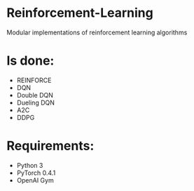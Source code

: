 # Reinforcement-Learning
Modular implementations of reinforcement learning algorithms

# Is done:
- REINFORCE
- DQN
- Double DQN
- Dueling DQN
- A2C
- DDPG

# Requirements:
- Python 3
- PyTorch 0.4.1
- OpenAI Gym

